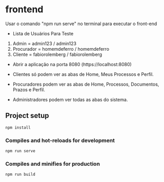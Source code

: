 # frontend

Usar o comando "npm run serve" no terminal para executar o front-end

- Lista de Usuários Para Teste
1. Admin = admin123 / admin123
2. Procurador = homemdeferro / homemdeferro
3. Cliente = fabiorolemberg / fabiorolemberg

- Abrir a aplicação na porta 8080 (https://localhost:8080)

- Clientes só podem ver as abas de Home, Meus Processos e Perfil.
- Procuradores podem ver as abas de Home, Processos, Documentos, Prazos e Perfil.
- Administradores podem ver todas as abas do sistema.



## Project setup
```
npm install
```

### Compiles and hot-reloads for development
```
npm run serve
```

### Compiles and minifies for production
```
npm run build
```
